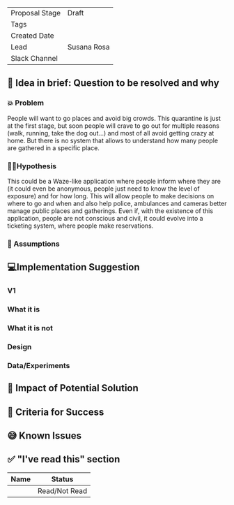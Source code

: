 | | |
|-|-|
| Proposal Stage |  Draft    |
| Tags           |      |
| Created Date   |      |
| Lead           |  Susana Rosa    |
| Slack Channel  |      |

## 📃 Idea in brief: Question to be resolved and why

### 💥 Problem

People will want to go places and avoid big crowds. This quarantine is just at the first stage, but soon people will crave to go out for multiple reasons (walk, running, take the dog out...) and most of all avoid getting crazy at home. But there is no system that allows to understand how many people are gathered in a specific place. 

### 👨‍🔬Hypothesis

This could be a Waze-like application where people inform where they are (it could even be anonymous, people just need to know the level of exposure) and for how long.
This will allow people to make decisions on where to go and when and also help police, ambulances and cameras better manage public places and gatherings.
Even if, with the existence of this application, people are not conscious and civil, it could evolve into a ticketing system, where people make reservations.

### 🤔 Assumptions

## 💻Implementation Suggestion

### V1

### What it is

### What it is not

### Design

### Data/Experiments

## 💪 Impact of Potential Solution

## 🙌 Criteria for Success

## 😅 Known Issues

## ✅ "I've read this" section

| Name | Status |
|-|-|
|  |  Read/Not Read    |
